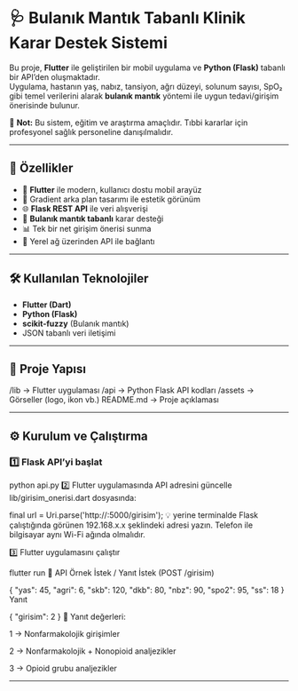# 🩺 Bulanık Mantık Tabanlı Klinik Karar Destek Sistemi

Bu proje, **Flutter** ile geliştirilen bir mobil uygulama ve **Python (Flask)** tabanlı bir API’den oluşmaktadır.  
Uygulama, hastanın yaş, nabız, tansiyon, ağrı düzeyi, solunum sayısı, SpO₂ gibi temel verilerini alarak **bulanık mantık** yöntemi ile uygun tedavi/girişim önerisinde bulunur.

📌 **Not:** Bu sistem, eğitim ve araştırma amaçlıdır. Tıbbi kararlar için profesyonel sağlık personeline danışılmalıdır.

---

## 🚀 Özellikler
- 📱 **Flutter** ile modern, kullanıcı dostu mobil arayüz
- 🎨 Gradient arka plan tasarımı ile estetik görünüm
- 🌐 **Flask REST API** ile veri alışverişi
- 🧠 **Bulanık mantık tabanlı** karar desteği
- 📊 Tek bir net girişim önerisi sunma
- 🔗 Yerel ağ üzerinden API ile bağlantı

---

## 🛠 Kullanılan Teknolojiler
- **Flutter (Dart)**
- **Python (Flask)**
- **scikit-fuzzy** (Bulanık mantık)
- JSON tabanlı veri iletişimi

---

## 📂 Proje Yapısı
/lib -> Flutter uygulaması
/api -> Python Flask API kodları
/assets -> Görseller (logo, ikon vb.)
README.md -> Proje açıklaması



---

## ⚙️ Kurulum ve Çalıştırma

### 1️⃣ Flask API’yi başlat

python api.py
2️⃣ Flutter uygulamasında API adresini güncelle
lib/girisim_onerisi.dart dosyasında:


final url = Uri.parse('http://<ip-adresiniz>:5000/girisim');
💡 <ip-adresiniz> yerine terminalde Flask çalıştığında görünen 192.168.x.x şeklindeki adresi yazın.
Telefon ile bilgisayar aynı Wi-Fi ağında olmalıdır.

3️⃣ Flutter uygulamasını çalıştır

flutter run
📌 API Örnek İstek / Yanıt
İstek (POST /girisim)


{
  "yas": 45,
  "agri": 6,
  "skb": 120,
  "dkb": 80,
  "nbz": 90,
  "spo2": 95,
  "ss": 18
}
Yanıt


{
  "girisim": 2
}
📌 Yanıt değerleri:

1 → Nonfarmakolojik girişimler

2 → Nonfarmakolojik + Nonopioid analjezikler

3 → Opioid grubu analjezikler



---



